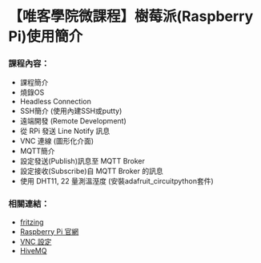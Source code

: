 # 【唯客學院微課程】樹莓派(Raspberry Pi)使用簡介

### 課程內容：

* 課程簡介
* 燒錄OS
* Headless Connection
* SSH簡介 (使用內建SSH或putty)
* 遠端開發 (Remote Development)
* 從 RPi 發送 Line Notify 訊息
* VNC 連線 (圖形化介面)
* MQTT簡介
* 設定發送(Publish)訊息至 MQTT Broker
* 設定接收(Subscribe)自 MQTT Broker 的訊息
* 使用 DHT11, 22 量測溫溼度 (安裝adafruit_circuitpython套件)

### 相關連結：

* [fritzing](https://fritzing.org/)
* [Raspberry Pi 官網](https://www.raspberrypi.org/)
* [VNC 設定](https://howtoraspberrypi.com/raspberry-pi-vnc/?fbclid=IwAR0vDVDMJFJWky1wy082jEoCH_y6x195ZtGskCxzI9mSW4vCQbsjX6YtKSc)
* [HiveMQ](https://www.hivemq.com/)